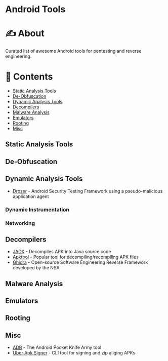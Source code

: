 # Android Tools

# ✍️ About

Curated list of awesome Android tools for pentesting and reverse engineering.

# 📝 Contents
- [Static Analysis Tools](#static-analysis-tools)
- [De-Obfuscation](#de-obfuscation)
- [Dynamic Analysis Tools](#dynamic-analysis-tools)
- [Decompilers](#decompilers)
- [Malware Analysis](#malware-analysis)
- [Emulators](#emulators)
- [Rooting](#rooting)
- [Misc](#misc)

## Static Analysis Tools

## De-Obfuscation

## Dynamic Analysis Tools
- [Drozer](./tools/drozer.md) - Android Security Testing Framework using a pseudo-malicious application agent

### Dynamic Instrumentation

### Networking

## Decompilers
- [JADX](./tools/JADX.md) - Decompiles APK into Java source code
- [Apktool](./tools/apktool.md) - Popular tool for decompiling/recompiling APK files
- [Ghidra](../common/tools/ghidra.md) - Open-source Software Engineering Reverse Framework developed by the NSA

## Malware Analysis

## Emulators

## Rooting

## Misc
- [ADB](./tools/ADB.md) - The Android Pocket Knife Army tool
- [Uber Apk Signer](./tools/uber-apk-signer.md) - CLI tool for signing and zip aliging APKs